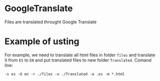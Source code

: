 # GoogleTranslate
Files are translated throught Google Translate

# Example of usting
For example, we need to translate all html files in folder `files` and translate it from `ES` to `EN` and put translated files to new folder `Translated`. Comand line:

`-s es -d en -r ./files -o ./Translated -a .es -m *.html`

